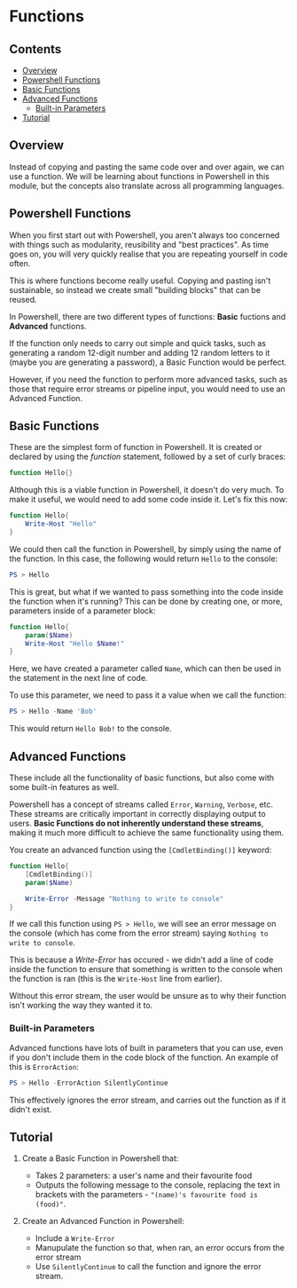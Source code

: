 # Functions



<!--TOC_START-->
## Contents
- [Overview](#overview)
- [Powershell Functions](#powershell-functions)
- [Basic Functions](#basic-functions)
- [Advanced Functions](#advanced-functions)
	- [Built-in Parameters](#builtin-parameters)
- [Tutorial](#tutorial)

<!--TOC_END-->
## Overview

Instead of copying and pasting the same code over and over again, we can use a function. We will be learning about functions in Powershell in this module, but the concepts also translate across all programming languages.

## Powershell Functions

When you first start out with Powershell, you aren't always too concerned with things such as modularity, reusibility and "best practices". As time goes on, you will very quickly realise that you are repeating yourself in code often.

This is where functions become really useful. Copying and pasting isn't sustainable, so instead we create small "building blocks" that can be reused.

In Powershell, there are two different types of functions: **Basic** fuctions and **Advanced** functions.

If the function only needs to carry out simple and quick tasks, such as generating a random 12-digit number and adding 12 random letters to it (maybe you are generating a password), a Basic Function would be perfect.

However, if you need the function to perform more advanced tasks, such as those that require error streams or pipeline input, you would need to use an Advanced Function.

## Basic Functions

These are the simplest form of function in Powershell. It is created or declared by using the _function_ statement, followed by a set of curly braces:

```powershell
function Hello{}
```

Although this is a viable function in Powershell, it doesn't do very much. To make it useful, we would need to add some code inside it. Let's fix this now:

```powershell
function Hello{
    Write-Host "Hello"
}
```

We could then call the function in Powershell, by simply using the name of the function. In this case, the following would return `Hello` to the console:

```powershell
PS > Hello
```

This is great, but what if we wanted to pass something into the code inside the function when it's running? This can be done by creating one, or more, parameters inside of a parameter block:

```powershell
function Hello{
    param($Name)
    Write-Host "Hello $Name!"
}
```

Here, we have created a parameter called `Name`, which can then be used in the statement in the next line of code.

To use this parameter, we need to pass it a value when we call the function:

```powershell
PS > Hello -Name 'Bob'
```

This would return `Hello Bob!` to the console.

## Advanced Functions

These include all the functionality of basic functions, but also come with some built-in features as well.

Powershell has a concept of streams called `Error`, `Warning`, `Verbose`, etc. These streams are critically important in correctly displaying output to users. **Basic Functions do not inherently understand these streams**, making it much more difficult to achieve the same functionality using them.

You create an advanced function using the `[CmdletBinding()]` keyword:

```powershell
function Hello{
    [CmdletBinding()]
    param($Name)

    Write-Error -Message "Nothing to write to console"
}
```

If we call this function using `PS > Hello`, we will see an error message on the console (which has come from the error stream) saying `Nothing to write to console`.

This is because a _Write-Error_ has occured - we didn't add a line of code inside the function to ensure that something is written to the console when the function is ran (this is the `Write-Host` line from earlier).

Without this error stream, the user would be unsure as to why their function isn't working the way they wanted it to.

### Built-in Parameters

Advanced functions have lots of built in parameters that you can use, even if you don't include them in the code block of the function. An example of this is `ErrorAction`:

```powershell
PS > Hello -ErrorAction SilentlyContinue
```

This effectively ignores the error stream, and carries out the function as if it didn't exist.

## Tutorial

1. Create a Basic Function in Powershell that:

    * Takes 2 parameters: a user's name and their favourite food
    * Outputs the following message to the console, replacing the text in brackets with the parameters - `"(name)'s favourite food is (food)"`.

2. Create an Advanced Function in Powershell:

    * Include a `Write-Error`
    * Manupulate the function so that, when ran, an error occurs from the error stream
    * Use `SilentlyContinue` to call the function and ignore the error stream.
